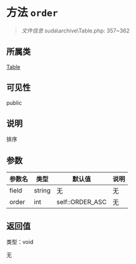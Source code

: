 # 方法 `order`

> *文件信息* suda\archive\Table.php: 357~362

## 所属类 

[Table](../Table.md)

## 可见性

 public 

## 说明

排序


## 参数


| 参数名 | 类型 | 默认值 | 说明 |
|--------|-----|-------|-------|
| field |  string | 无 | 无 |
| order |  int | self::ORDER_ASC | 无 |



## 返回值

类型：void

无


